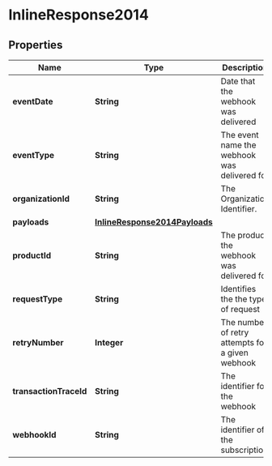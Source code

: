 
# InlineResponse2014

## Properties
Name | Type | Description | Notes
------------ | ------------- | ------------- | -------------
**eventDate** | **String** | Date that the webhook was delivered |  [optional]
**eventType** | **String** | The event name the webhook was delivered for |  [optional]
**organizationId** | **String** | The Organization Identifier. |  [optional]
**payloads** | [**InlineResponse2014Payloads**](InlineResponse2014Payloads.md) |  |  [optional]
**productId** | **String** | The product the webhook was delivered for |  [optional]
**requestType** | **String** | Identifies the the type of request |  [optional]
**retryNumber** | **Integer** | The number of retry attempts for a given webhook |  [optional]
**transactionTraceId** | **String** | The identifier for the webhook |  [optional]
**webhookId** | **String** | The identifier of the subscription |  [optional]



